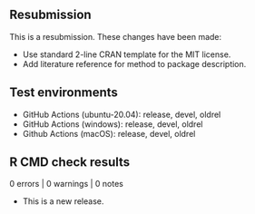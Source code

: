 ## Resubmission
This is a resubmission. These changes have been made:

* Use standard 2-line CRAN template for the MIT license. 
* Add literature reference for method to package description.

## Test environments
* GitHub Actions (ubuntu-20.04): release, devel, oldrel
* GitHub Actions (windows): release, devel, oldrel
* Github Actions (macOS): release, devel, oldrel

## R CMD check results

0 errors | 0 warnings | 0 notes

* This is a new release.
